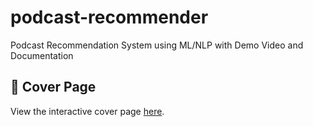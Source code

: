 # podcast-recommender
Podcast Recommendation System using ML/NLP with Demo Video and Documentation

## 📑 Cover Page
View the interactive cover page [here](https://alexzprogg.github.io/podcast-recommender/Coverpage/).

